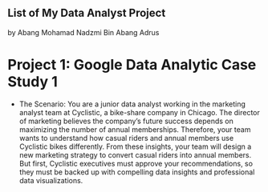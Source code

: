## List of My Data Analyst Project 
by Abang Mohamad Nadzmi Bin Abang Adrus

# Project 1: Google Data Analytic Case Study 1
* The Scenario: You are a junior data analyst working in the marketing analyst team at Cyclistic, a bike-share company in Chicago. The director of marketing believes the company’s future success depends on maximizing the number of annual memberships. Therefore, your team wants to understand how casual riders and annual members use Cyclistic bikes differently. From these insights, your team will design a new marketing strategy to convert casual riders into annual members. But first, Cyclistic executives must approve your recommendations, so they must be backed up with compelling data insights and professional data visualizations.
